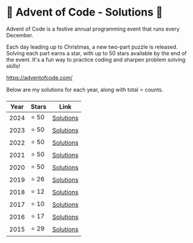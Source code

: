 # 🎄 Advent of Code - Solutions 🦌

Advent of Code is a festive annual programming event that runs every December.

Each day leading up to Christmas, a new two-part puzzle is released. Solving
each part earns a star, with up to 50 stars available by the end of the event.
It's a fun way to practice coding and sharpen problem solving skills!

https://adventofcode.com/

Below are my solutions for each year, along with total ⭐ counts.


| Year | Stars | Link |
|------|-------|------|
| 2024 | ⭐ 50 | [Solutions](2024/README.md) |
| 2023 | ⭐ 50 | [Solutions](2023/README.md) |
| 2022 | ⭐ 50 | [Solutions](2022/README.md) |
| 2021 | ⭐ 50 | [Solutions](2021/README.md) |
| 2020 | ⭐ 50 | [Solutions](2020/README.md) |
| 2019 | ⭐ 26 | [Solutions](2019/README.md) |
| 2018 | ⭐ 12 | [Solutions](2018/README.md) |
| 2017 | ⭐ 10 | [Solutions](2017/README.md) |
| 2016 | ⭐ 17 | [Solutions](2016/README.md) |
| 2015 | ⭐ 29 | [Solutions](2015/README.md) |

